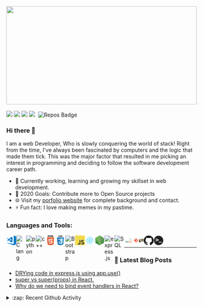 <img src="https://i.imgur.com/IMKvTmk.png" height="260" width="100%" >
<p align='center'>

[<img src="https://img.shields.io/badge/twitter-%231DA1F2.svg?&style=for-the-badge&logo=twitter&logoColor=white" />](https://twitter.com/akashgp09)
[<img src="https://img.shields.io/badge/medium-%2312100E.svg?&style=for-the-badge&logo=medium&logoColor=white" />](https://medium.com/@akashgp09)
[<img src ="https://img.shields.io/badge/portfolio-web-%23.svg?&style=for-the-badge&logo=&logoColor=white%22">](https://akashgp.netlify.app/)
[<img src ="https://img.shields.io/badge/Mail-me-%23.svg?&style=for-the-badge&logo=&logoColor=white%22">](mailto:akashgp9@gmail.com)
<img src="https://camo.githubusercontent.com/1e449fbf198ca38d7c142083e7fbecc3764f8f11/68747470733a2f2f6b6f6d617265762e636f6d2f67687076632f3f757365726e616d653d616b61736867703039267374796c653d666c61742d737175617265266c6162656c3d564953495453" alt="" data-canonical-src="https://komarev.com/ghpvc/?username=akashgp09&amp;style=flat-square&amp;label=VISITS" style="max-width:100%;" height="28">
![Repos Badge](https://badges.pufler.dev/repos/akashgp09?style=for-the-badge&color=red)

</p>

### Hi there 👋

I am a web Developer, Who is slowly conquering the world of stack!
Right from the time, I've always been fascinated by computers and the logic that made them tick.
This was the major factor that resulted in me picking an interest in programming and deciding to follow the software development career path.

- 🌱 Currently working, learning and growing my skillset in web development.
- 🥅 2020 Goals: Contribute more to Open Source projects
- 🌐 Visit my [porfolio website](https://akashgp.netlify.app/) for complete background and contact.
- ⚡ Fun fact: I love making memes in my pastime.

### Languages and Tools:

<img align="left" alt="Visual Studio Code" width="26px" src="https://raw.githubusercontent.com/github/explore/80688e429a7d4ef2fca1e82350fe8e3517d3494d/topics/visual-studio-code/visual-studio-code.png" />
<img align="left" alt="C lang" width="26px" src="https://i.imgur.com/md14F2E.png" />
<img align="left" alt="python" width="26px" src="https://i.imgur.com/JikXjnH.png" />
<img align="left" alt="c++" width="26px" src="https://i.imgur.com/OWijh7O.png" />
<img align="left" alt="HTML5" width="26px" src="https://raw.githubusercontent.com/github/explore/80688e429a7d4ef2fca1e82350fe8e3517d3494d/topics/html/html.png" />
<img align="left" alt="CSS3" width="26px" src="https://raw.githubusercontent.com/github/explore/80688e429a7d4ef2fca1e82350fe8e3517d3494d/topics/css/css.png" />
<img align="left" alt="Bootstrap" width="26px" src="https://i.imgur.com/zvP0aPa.png" />
<img align="left" alt="JavaScript" width="26px" src="https://raw.githubusercontent.com/github/explore/80688e429a7d4ef2fca1e82350fe8e3517d3494d/topics/javascript/javascript.png" />
<img align="left" alt="React" width="26px" src="https://raw.githubusercontent.com/github/explore/80688e429a7d4ef2fca1e82350fe8e3517d3494d/topics/react/react.png" />
<img align="left" alt="Node.js" width="26px" src="https://raw.githubusercontent.com/github/explore/80688e429a7d4ef2fca1e82350fe8e3517d3494d/topics/nodejs/nodejs.png" />
<img align="left" alt="express.js" width="26px" src="https://i.imgur.com/G8WlZSc.png" />

<img align="left" alt="SQL" width="26px" src="https://i.imgur.com/UwvNkfN.png" />
<img align="left" alt="MySQL" width="26px" src="https://raw.githubusercontent.com/github/explore/80688e429a7d4ef2fca1e82350fe8e3517d3494d/topics/mysql/mysql.png" />
<img align="left" alt="Git" width="26px" src="https://raw.githubusercontent.com/github/explore/80688e429a7d4ef2fca1e82350fe8e3517d3494d/topics/git/git.png" />
<img align="left" alt="GitHub" width="26px" src="https://raw.githubusercontent.com/github/explore/78df643247d429f6cc873026c0622819ad797942/topics/github/github.png" />
<img align="left" alt="Terminal" width="26px" src="https://raw.githubusercontent.com/github/explore/80688e429a7d4ef2fca1e82350fe8e3517d3494d/topics/terminal/terminal.png" />

<br />

---

### 📕 Latest Blog Posts

<!-- BLOG-POST-LIST:START -->
- [DRYing code in express.js using app.use()](https://medium.com/@akashgp09/drying-code-in-express-js-using-app-use-6a0492b1f5f0?source=rss-4b29ad99ade7------2)
- [super vs super(props) in React.](https://medium.com/@akashgp09/super-vs-super-props-in-react-c6ae09b90dc3?source=rss-4b29ad99ade7------2)
- [Why do we need to bind event handlers in React?](https://medium.com/@akashgp09/why-do-we-need-to-bind-event-handlers-in-react-15505f38f689?source=rss-4b29ad99ade7------2)
<!-- BLOG-POST-LIST:END -->

<details>
  <summary>:zap: Recent Github Activity</summary>
  
<!--START_SECTION:activity-->
1. 🗣 Commented on [#48](https://github.com//judge0/judge0/issues/48) in [judge0/judge0](https://github.com//judge0/judge0)
2. ❗️ Opened issue [#21](https://github.com//puf17640/git-badges/issues/21) in [puf17640/git-badges](https://github.com//puf17640/git-badges)
3. 🗣 Commented on [#228](https://github.com//judge0/judge0/issues/228) in [judge0/judge0](https://github.com//judge0/judge0)
4. ❗️ Closed issue [#228](https://github.com//judge0/judge0/issues/228) in [judge0/judge0](https://github.com//judge0/judge0)
5. 🗣 Commented on [#228](https://github.com//judge0/judge0/issues/228) in [judge0/judge0](https://github.com//judge0/judge0)
<!--END_SECTION:activity-->


</details>
